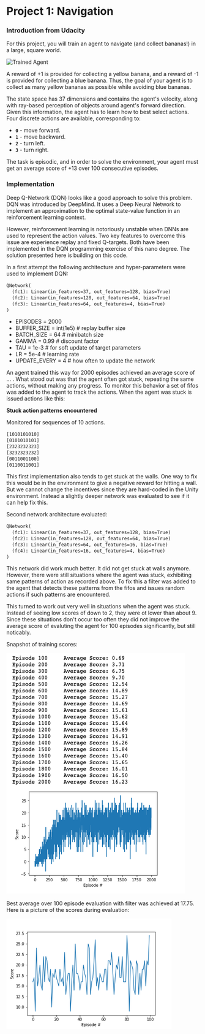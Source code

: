 

[image1]: https://user-images.githubusercontent.com/10624937/42135619-d90f2f28-7d12-11e8-8823-82b970a54d7e.gif "Trained Agent"

# Project 1: Navigation

### Introduction from Udacity

For this project, you will train an agent to navigate (and collect bananas!) in a large, square world.  

![Trained Agent][image1]

A reward of +1 is provided for collecting a yellow banana, and a reward of -1 is provided for collecting a blue banana.  Thus, the goal of your agent is to collect as many yellow bananas as possible while avoiding blue bananas.  

The state space has 37 dimensions and contains the agent's velocity, along with ray-based perception of objects around agent's forward direction.  Given this information, the agent has to learn how to best select actions.  Four discrete actions are available, corresponding to:
- **`0`** - move forward.
- **`1`** - move backward.
- **`2`** - turn left.
- **`3`** - turn right.

The task is episodic, and in order to solve the environment, your agent must get an average score of +13 over 100 consecutive episodes.

### Implementation

Deep Q-Network (DQN) looks like a good approach to solve this problem. DQN was introduced by DeepMind. It uses a Deep Neural Network to implement an approximation to the optimal state-value function in an reinforcement learning context.

However, reinforcement learning is notoriously unstable when DNNs are used to represent the action values. Two key features to overcome this issue are experience replay and fixed Q-targets. Both have been implemented in the DQN programming exercise of this nano degree. The solution presented here is building on this code.

In a first attempt the following architecture and hyper-parameters were used to implement DQN:

```
QNetwork(
  (fc1): Linear(in_features=37, out_features=128, bias=True)
  (fc2): Linear(in_features=128, out_features=64, bias=True)
  (fc3): Linear(in_features=64, out_features=4, bias=True)
)
```

- EPISODES = 2000
- BUFFER_SIZE = int(1e5)  # replay buffer size
- BATCH_SIZE = 64         # minibatch size
- GAMMA = 0.99            # discount factor
- TAU = 1e-3              # for soft update of target parameters
- LR = 5e-4               # learning rate 
- UPDATE_EVERY = 4        # how often to update the network

An agent trained this way for 2000 episodes achieved an average score of ... . What stood out was that the agent often got stuck, repeating the same actions, without making any progress. To monitor this behavior a set of fifos was added to the agent to track the actions. When the agent was stuck is issued actions like this:


**Stuck action patterns encountered**

Monitored for sequences of 10 actions.

```
[1010101010]
[0101010101]
[2323232323]
[3232323232]
[0011001100]
[0110011001]
```

This first implementation also tends to get stuck at the walls. One way to fix this would be in the environment to give a negative reward for hitting a wall. But we cannot change the incentives since they are hard-coded in the Unity environment. Instead a slightly deeper network was evaluated to see if it can help fix this.

Second network architecture evaluated:

```
QNetwork(
  (fc1): Linear(in_features=37, out_features=128, bias=True)
  (fc2): Linear(in_features=128, out_features=64, bias=True)
  (fc3): Linear(in_features=64, out_features=16, bias=True)
  (fc4): Linear(in_features=16, out_features=4, bias=True)
)
```

This network did work much better. It did not get stuck at walls anymore. However, there were still situations where the agent was stuck, exhibiting same patterns of action as recorded above. To fix this a filter was added to the agent that detects these patterns from the fifos and issues random actions if such patterns are encountered.

This turned to work out very well in situations when the agent was stuck. Instead of seeing low scores of down to 2, they were ot lower than about 9. Since these situations don't occur too often they did not improve the average score of evaluting the agent for 100 episodes significantly, but still noticably.

Snapshot of training scores:

![Training Scores](images/training.png "Training Scores")


Best average over 100 episode evaluation with filter was achieved at 17.75. Here is a picture of the scores during evaluation:


![Evaluation Scores](images/navigation_m02.png "Evaluation Scores")